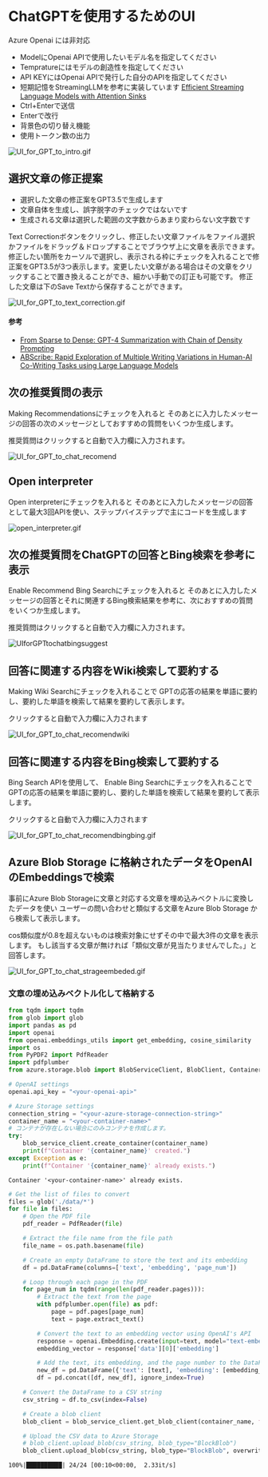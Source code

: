 # ChatGPTを使用するためのUI

Azure Openai には非対応

- ModelにOpenai APIで使用したいモデル名を指定してください
- Tempratureにはモデルの創造性を指定してください
- API KEYにはOpenai APIで発行した自分のAPIを指定してください
- 短期記憶をStreamingLLMを参考に実装しています [Efficient Streaming Language Models with Attention Sinks](https://arxiv.org/abs/2309.17453)
- Ctrl+Enterで送信
- Enterで改行
- 背景色の切り替え機能
- 使用トークン数の出力

![UI_for_GPT_to_intro.gif](./UI_for_GPT_to_intro.gif)

## 選択文章の修正提案

- 選択した文章の修正案をGPT3.5で生成します
- 文章自体を生成し、誤字脱字のチェックではないです
- 生成される文章は選択した範囲の文字数からあまり変わらない文字数です

Text Correctionボタンをクリックし、修正したい文章ファイルをファイル選択かファイルをドラッグ＆ドロップすることでブラウザ上に文章を表示できます。
修正したい箇所をカーソルで選択し、表示される枠にチェックを入れることで修正案をGPT3.5が3つ表示します。変更したい文章がある場合はその文章をクリックすることで置き換えることができ、細かい手動での訂正も可能です。
修正した文章は下のSave Textから保存することができます。

![UI_for_GPT_to_text_correction.gif](./UI_for_GPT_to_text_correction.gif)

#### 参考

- [From Sparse to Dense: GPT-4 Summarization with Chain of Density Prompting](https://arxiv.org/abs/2309.04269)
- [ABScribe: Rapid Exploration of Multiple Writing Variations in Human-AI Co-Writing Tasks using Large Language Models](https://arxiv.org/abs/2310.00117)

## 次の推奨質問の表示

Making Recommendationsにチェックを入れると
そのあとに入力したメッセージの回答の次のメッセージとしておすすめの質問をいくつか生成します。

推奨質問はクリックすると自動で入力欄に入力されます。

![UI_for_GPT_to_chat_recomend](./UI_for_GPT_to_chat_recomend.gif)

##  Open interpreter

Open interpreterにチェックを入れると
そのあとに入力したメッセージの回答として最大3回APIを使い、ステップバイステップで主にコードを生成します

![open_interpreter.gif](./open_interpreter.gif)

## 次の推奨質問をChatGPTの回答とBing検索を参考に表示

Enable Recommend Bing Searchにチェックを入れると
そのあとに入力したメッセージの回答とそれに関連するBing検索結果を参考に、次におすすめの質問をいくつか生成します。

推奨質問はクリックすると自動で入力欄に入力されます。

![UIforGPTtochatbingsuggest](./UIforGPTtochatbingsuggest.gif)

## 回答に関連する内容をWiki検索して要約する

Making Wiki Searchにチェックを入れることで
GPTの応答の結果を単語に要約し、要約した単語を検索して結果を要約して表示します。

クリックすると自動で入力欄に入力されます

![UI_for_GPT_to_chat_recomendwiki](./UI_for_GPT_to_chat_wiki.gif)

## 回答に関連する内容をBing検索して要約する

Bing Search APIを使用して、
Enable Bing Searchにチェックを入れることで
GPTの応答の結果を単語に要約し、要約した単語を検索して結果を要約して表示します。

クリックすると自動で入力欄に入力されます

![UI_for_GPT_to_chat_recomendbingbing.gif](./UI_for_GPT_to_chat_recomendbingbing.gif)

## Azure Blob Storage に格納されたデータをOpenAIのEmbeddingsで検索

事前にAzure Blob Storageに文章と対応する文章を埋め込みベクトルに変換したデータを使い
ユーザーの問い合わせと類似する文章をAzure Blob Storage から検索して表示します。

cos類似度が0.8を超えないものは検索対象にせずその中で最大3件の文章を表示します。
もし該当する文章が無ければ「類似文章が見当たりませんでした。」と回答します。

![UI_for_GPT_to_chat_strageembeded.gif](./UI_for_GPT_to_chat_strageembeded.gif)

### 文章の埋め込みベクトル化して格納する

```python
from tqdm import tqdm
from glob import glob
import pandas as pd
import openai
from openai.embeddings_utils import get_embedding, cosine_similarity
import os
from PyPDF2 import PdfReader
import pdfplumber
from azure.storage.blob import BlobServiceClient, BlobClient, ContainerClient

# OpenAI settings
openai.api_key = "<your-openai-api>"

# Azure Storage settings
connection_string = "<your-azure-storage-connection-string>"
container_name = "<your-container-name>"
# コンテナが存在しない場合にのみコンテナを作成します。
try:
    blob_service_client.create_container(container_name)
    print(f"Container '{container_name}' created.")
except Exception as e:
    print(f"Container '{container_name}' already exists.")
```

    Container '<your-container-name>' already exists.



```python
# Get the list of files to convert
files = glob('./data/*')
for file in files:
    # Open the PDF file
    pdf_reader = PdfReader(file)

    # Extract the file name from the file path
    file_name = os.path.basename(file)

    # Create an empty DataFrame to store the text and its embedding
    df = pd.DataFrame(columns=['text', 'embedding', 'page_num'])

    # Loop through each page in the PDF
    for page_num in tqdm(range(len(pdf_reader.pages))):
        # Extract the text from the page
        with pdfplumber.open(file) as pdf:
            page = pdf.pages[page_num]
            text = page.extract_text()

        # Convert the text to an embedding vector using OpenAI's API
        response = openai.Embedding.create(input=text, model="text-embedding-ada-002")
        embedding_vector = response['data'][0]['embedding']

        # Add the text, its embedding, and the page number to the DataFrame
        new_df = pd.DataFrame({'text': [text], 'embedding': [embedding_vector], 'page_num': [page_num]})
        df = pd.concat([df, new_df], ignore_index=True)

    # Convert the DataFrame to a CSV string
    csv_string = df.to_csv(index=False)

    # Create a blob client
    blob_client = blob_service_client.get_blob_client(container_name, f'{file_name}.csv')

    # Upload the CSV data to Azure Storage
    # blob_client.upload_blob(csv_string, blob_type="BlockBlob")
    blob_client.upload_blob(csv_string, blob_type="BlockBlob", overwrite=True)

```

    100%|██████████| 24/24 [00:10<00:00,  2.33it/s]

